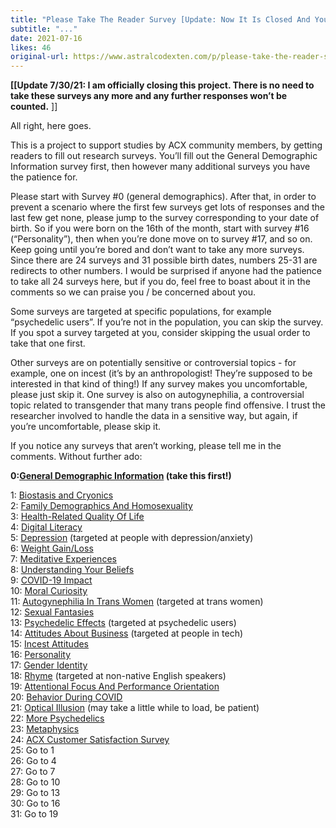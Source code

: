 ```yaml
---
title: "Please Take The Reader Survey [Update: Now It Is Closed And You Can Stop Taking It]"
subtitle: "..."
date: 2021-07-16
likes: 46
original-url: https://www.astralcodexten.com/p/please-take-the-reader-survey
---
```

**[[Update 7/30/21: I am officially closing this project. There is no need to take these surveys any more and any further responses won’t be counted.** ]]

All right, here goes.

This is a project to support studies by ACX community members, by getting readers to fill out research surveys. You’ll fill out the General Demographic Information survey first, then however many additional surveys you have the patience for.

Please start with Survey #0 (general demographics). After that, in order to prevent a scenario where the first few surveys get lots of responses and the last few get none, please jump to the survey corresponding to your date of birth. So if you were born on the 16th of the month, start with survey #16 (“Personality”), then when you’re done move on to survey #17, and so on. Keep going until you’re bored and don’t want to take any more surveys. Since there are 24 surveys and 31 possible birth dates, numbers 25-31 are redirects to other numbers. I would be surprised if anyone had the patience to take all 24 surveys here, but if you do, feel free to boast about it in the comments so we can praise you / be concerned about you.

Some surveys are targeted at specific populations, for example “psychedelic users”. If you’re not in the population, you can skip the survey. If you spot a survey targeted at you, consider skipping the usual order to take that one first.

Other surveys are on potentially sensitive or controversial topics - for example, one on incest (it’s by an anthropologist! They’re supposed to be interested in that kind of thing!) If any survey makes you uncomfortable, please just skip it. One survey is also on autogynephilia, a controversial topic related to transgender that many trans people find offensive. I trust the researcher involved to handle the data in a sensitive way, but again, if you’re uncomfortable, please skip it.

If you notice any surveys that aren’t working, please tell me in the comments. Without further ado:

 **0:[General Demographic Information](https://docs.google.com/forms/d/e/1FAIpQLSdHhuq1Ca3pWx8oYubGOyNgEAzrfzF7wM3FEyBVoCW6IAYM1g/viewform?usp=send_form) (take this first!)**

1: [Biostasis and Cryonics](https://docs.google.com/forms/d/e/1FAIpQLSdysEtvdByfTVyrgfva0D6h02vo1tetJkDw3pTby-cchomcxw/viewform)  
2: [Family Demographics And Homosexuality](https://docs.google.com/forms/d/e/1FAIpQLSdLC3Zf6BBJ4Ekwp0olJAU7Cld-ANJf8ofovptr4LEJCZHRKg/viewform)  
3: [Health-Related Quality Of Life](https://docs.google.com/forms/u/0/d/1keF_24c4KTn9yVz3jyHjx9VliGn7CQhI9L4z1kZj5Mk/viewform?edit_requested=true)  
4: [Digital Literacy](https://docs.google.com/forms/d/e/1FAIpQLSdKCUXqR84dKQfEqQXhkaS4yC1tFSccUzCAiqu3QMaEzmR6zQ/viewform)  
5: [Depression](https://nyu.qualtrics.com/jfe/form/SV_3wOzEKHN82bfHEO) (targeted at people with depression/anxiety)  
6: [Weight Gain/Loss](https://nyu.qualtrics.com/jfe/form/SV_4UXFiUUA7XKRCo6)  
7: [Meditative Experiences](https://docs.google.com/forms/d/e/1FAIpQLSdLHRz9urkxn-sNVvOPMjdVviQEpyIGO9IRFmLMUhITsh16lA/viewform)  
8: [Understanding Your Beliefs](https://docs.google.com/forms/d/e/1FAIpQLScrIwvylmxIKcKGfCIG5SqUgPvTVIe_3BU24zu_YDDRqYJ1yQ/viewform?usp=sf_link)  
9: [COVID-19 Impact](https://docs.google.com/forms/d/e/1FAIpQLSfnbE2_d4UhA9XuW7PjL0tNNkQQAiUybPo4Y34ahGkOqSVvGA/viewform?usp=sf_link)  
10: [Moral Curiosity](https://docs.google.com/forms/d/e/1FAIpQLSe6loak3Vk_1fzycbqhEEquS52Q9fEfQGmFbPRU-N1hQlWn9g/viewform?usp=sf_link)  
11: [Autogynephilia In Trans Women](https://docs.google.com/forms/d/e/1FAIpQLSc3_qIkOmf9xXOC4d_mEuaWTRfl6OfCFK5ErcEHOz7sSKR8Og/viewform) (targeted at trans women)  
12: [Sexual Fantasies](https://docs.google.com/forms/d/e/1FAIpQLSf7pwef6llZlmWpUOsKOYni97eEK6IirVavQUdYSwF_o4LbaA/viewform)  
13: [Psychedelic Effects](https://docs.google.com/forms/d/e/1FAIpQLSfm8_ou3WRUIvuJ0r7ljMD12nW1PgaZTF69k9kYDK4cqJBTtA/viewform) (targeted at psychedelic users)  
14: [Attitudes About Business](https://docs.google.com/forms/d/1o1Xgw6UFUwtZOyuMYhMX1y37jES5hC3QiTp-vVqV0T4/viewform?edit_requested=true) (targeted at people in tech)  
15: [Incest Attitudes](https://docs.google.com/forms/d/e/1FAIpQLSf0SloM3Etj14WRo91PME6isw6klQ4B0d_VFXiBYH_uPbv4pw/viewform)  
16: [Personality](https://docs.google.com/forms/d/e/1FAIpQLSdf9YLnsP_MuY4SmD3k0nxQY_QKqnowUlkxkCwlLwBDELDGFQ/viewform)  
17: [Gender Identity](https://docs.google.com/forms/d/e/1FAIpQLScvE0dYqbj-Dd_U3P7Tm8TSu2z22fAbqKr2mtJpXZxBJp6m3A/viewform)  
18: [Rhyme](https://docs.google.com/forms/d/e/1FAIpQLScLp4Sh9BZ4rlr7sb_YPX3_QRlgAuI9jVr91gSDEQbXXsPnzA/viewform) (targeted at non-native English speakers)  
19: [Attentional Focus And Performance Orientation](https://docs.google.com/forms/d/e/1FAIpQLSdljCVMhqqADhFldyPZfcJibeAQaBEsDTb1rInFJ55NxpIFLA/viewform)  
20: [Behavior During COVID](https://docs.google.com/forms/d/e/1FAIpQLSdj9Blt7KfcZb79W4zFrnW5-MGPoK6WGUtSvek8Ab4SEFSaOg/viewform)  
21: [Optical Illusion](https://jatos.mindprobe.eu/publix/1521/start?batchId=1702&generalMultiple) (may take a little while to load, be patient)  
22: [More Psychedelics](https://docs.google.com/forms/d/e/1FAIpQLSfA3QHuGGKuDBoC29zwJLN7MKhHViyxokGHTftyNfFBdaErGA/viewform)  
23: [Metaphysics](https://docs.google.com/forms/d/e/1FAIpQLSdBxEX8ckdmzu2MjKXSv1IPpP9ANK05v2vumJ3hyH_CVTLkGQ/viewform)  
24: [ACX Customer Satisfaction Survey](https://docs.google.com/forms/d/e/1FAIpQLSdi5IM0MDrXcMca8C-f44_ux9IT-URqxfVBCXYM56FD1vQEhg/viewform)  
25: Go to 1  
26: Go to 4  
27: Go to 7  
28: Go to 10  
29: Go to 13  
30: Go to 16  
31: Go to 19
